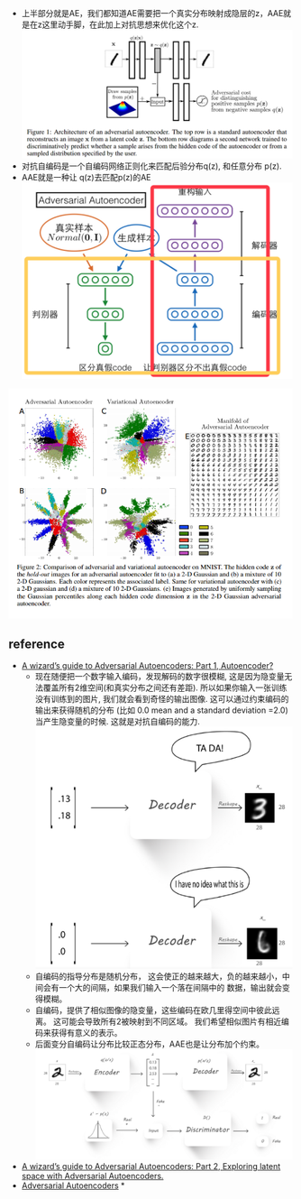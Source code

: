 * 上半部分就是AE，我们都知道AE需要把一个真实分布映射成隐层的z，AAE就是在z这里动手脚，在此加上对抗思想来优化这个z.
![](readme/25.001-AAE_结构图.png)
* 对抗自编码是一个自编码网络正则化来匹配后验分布q(z), 和任意分布 p(z).
* AAE就是一种让 q(z)去匹配p(z)的AE
![](readme/25.001-AAE_结构直观图.png)

![](readme/25.001-AAE_AVE_实验比较.png)



## reference

* [A wizard’s guide to Adversarial Autoencoders: Part 1, Autoencoder?](https://towardsdatascience.com/a-wizards-guide-to-adversarial-autoencoders-part-1-autoencoder-d9a5f8795af4)
    * 现在随便把一个数字输入编码，发现解码的数字很模糊, 这是因为隐变量无法覆盖所有2维空间(和真实分布之间还有差距).
    所以如果你输入一张训练没有训练到的图片, 我们就会看到奇怪的输出图像. 这可以通过约束编码的输出来获得随机的分布 
    (比如 0.0 mean and a standard deviation =2.0) 当产生隐变量的时候. 这就是对抗自编码的能力.
    ![](readme/25.001-AAE_01.png)
    * 自编码的指导分布是随机分布， 这会使正的越来越大，负的越来越小，中间会有一个大的间隔，如果我们输入一个落在间隔中的
    数据，输出就会变得模糊。
    * 自编码，提供了相似图像的隐变量，这些编码在欧几里得空间中彼此远离。 
    这可能会导致所有2被映射到不同区域。 我们希望相似图片有相近编码来获得有意义的表示。 
    * 后面变分自编码让分布比较正态分布，AAE也是让分布加个约束。
    ![](readme/25.001-AAE_02.png)
* [A wizard’s guide to Adversarial Autoencoders: Part 2, Exploring latent space with Adversarial Autoencoders.](https://towardsdatascience.com/a-wizards-guide-to-adversarial-autoencoders-part-2-exploring-latent-space-with-adversarial-2d53a6f8a4f9)
* [Adversarial Autoencoders](https://hjweide.github.io/adversarial-autoencoders)
    * 
